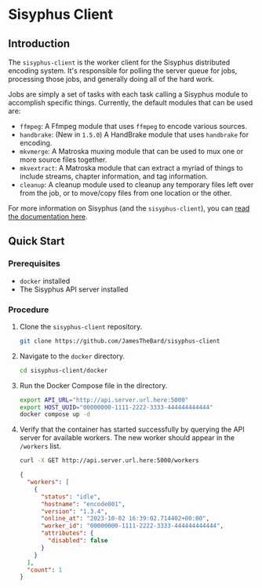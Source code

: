 # Sisyphus Client

## Introduction

The `sisyphus-client` is the worker client for the Sisyphus distributed encoding system.  It's responsible for polling the server queue for jobs, processing those jobs, and generally doing all of the hard work.

Jobs are simply a set of tasks with each task calling a Sisyphus module to accomplish specific things.  Currently, the default modules that can be used are:

- `ffmpeg`: A Ffmpeg module that uses `ffmpeg` to encode various sources.
- `handbrake`: (New in `1.5.0`) A HandBrake module that uses `handbrake` for encoding.
- `mkvmerge`: A Matroska muxing module that can be used to mux one or more source files together.
- `mkvextract`: A Matroska module that can extract a myriad of things to include streams, chapter information, and tag information.
- `cleanup`: A cleanup module used to cleanup any temporary files left over from the job, or to move/copy files from one location or the other.

For more information on Sisyphus (and the `sisyphus-client`), you can [read the documentation here](https://sisyphus.jamesthebard.net).

## Quick Start

### Prerequisites

- `docker` installed
- The Sisyphus API server installed

### Procedure

1. Clone the `sisyphus-client` repository.

    ```bash
    git clone https://github.com/JamesTheBard/sisyphus-client
    ```

2. Navigate to the `docker` directory.

    ```bash
    cd sisyphus-client/docker
    ```

3. Run the Docker Compose file in the directory.

    ```bash
    export API_URL="http://api.server.url.here:5000"
    export HOST_UUID="00000000-1111-2222-3333-444444444444"
    docker compose up -d
    ```

4. Verify that the container has started successfully by querying the API server for available workers.  The new worker should appear in the `/workers` list.

    ```bash
    curl -X GET http://api.server.url.here:5000/workers
    ```

    ```json
    {
      "workers": [
        {
          "status": "idle",
          "hostname": "encode001",
          "version": "1.3.4",
          "online_at": "2023-10-02 16:39:02.714402+00:00",
          "worker_id": "00000000-1111-2222-3333-444444444444",
          "attributes": {
            "disabled": false
          }
        }
      ],
      "count": 1
    }
    ```